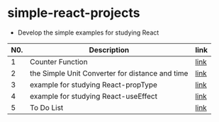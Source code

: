 # simple-react-projects
- Develop the simple examples for studying React

|N0.|Description|link|
|---|---|---|
|1|Counter Function|[link](https://github.com/Seyiul/simple-react-examples/blob/main/Counter.html)|
|2|the Simple Unit Converter for distance and time|[link](https://github.com/Seyiul/simple-react-examples/blob/main/UnitConverter.html)|
|3|example for studying React-propType|[link](https://github.com/Seyiul/simple-react-examples/blob/main/PropType-example.html)|
|4|example for studying React-useEffect|[link](https://github.com/Seyiul/simple-react-examples/blob/main/example-for-useEffect)|
|5|To Do List|[link](https://github.com/Seyiul/simple-react-examples/blob/main/to-do-list)|
